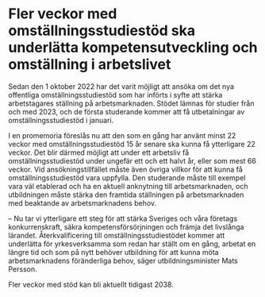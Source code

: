 # Fler veckor med omställningsstudiestöd ska underlätta kompetensutveckling och omställning i arbetslivet

Sedan den 1 oktober 2022 har det varit möjligt att ansöka om det nya offentliga omställningsstudiestöd som har införts i syfte att stärka arbetstagares ställning på arbetsmarknaden. Stödet lämnas för studier från och med 2023, och de första studerande kommer att få utbetalningar av omställningsstudiestöd i januari.

I en promemoria föreslås nu att den som en gång har använt minst 22 veckor med omställningsstudiestöd 15 år senare ska kunna få ytterligare 22 veckor. Det blir därmed möjligt att under ett arbetsliv få omställningsstudiestöd under ungefär ett och ett halvt år, eller som mest 66 veckor. Vid ansökningstillfället måste även övriga villkor för att kunna få omställningsstudiestöd vara uppfylla. Den studerande måste till exempel vara väl etablerad och ha en aktuell anknytning till arbetsmarknaden, och utbildningen måste stärka den framtida ställningen på arbetsmarknaden med beaktande av arbetsmarknadens behov.

– Nu tar vi ytterligare ett steg för att stärka Sveriges och våra företags konkurrenskraft, säkra kompetensförsörjningen och främja det livslånga lärandet. Återkvalificering till omställningsstudiestödet kommer att underlätta för yrkesverksamma som redan har ställt om en gång, arbetat en längre tid och som på nytt behöver utbildning för att kunna möta arbetsmarknadens föränderliga behov, säger utbildningsminister Mats Persson.

Fler veckor med stöd kan bli aktuellt tidigast 2038\.
